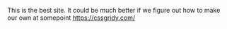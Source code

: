 

This is the best site. It could be much better if we figure out how to make our own at somepoint
https://cssgridy.com/
